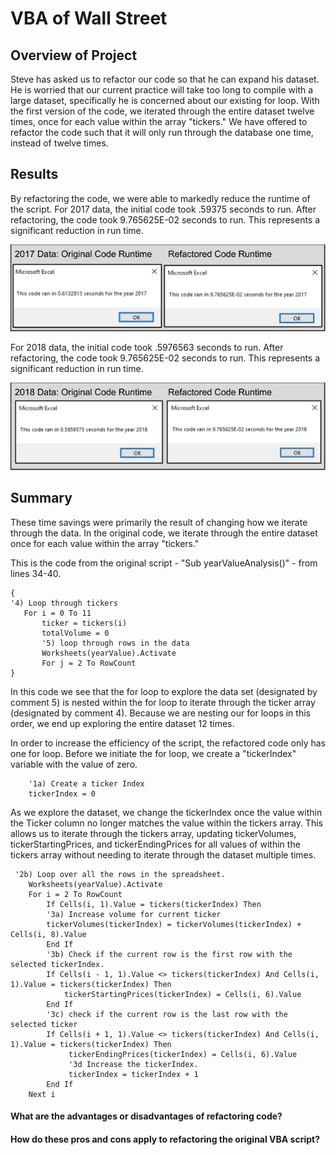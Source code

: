 # VBA of Wall Street

## Overview of Project
Steve has asked us to refactor our code so that he can expand his dataset. He is worried that our current practice will take too long to compile with a large dataset, specifically he is concerned about our existing for loop. With the first version of the code, we iterated through the entire dataset twelve times, once for each value within the array "tickers." We have offered to refactor the code such that it will only run through the database one time, instead of twelve times.

## Results
By refactoring the code, we were able to markedly reduce the runtime of the script.
For 2017 data, the initial code took .59375 seconds to run. After refactoring, the code took 9.765625E-02 seconds to run. This represents a significant reduction in run time.

![Runtime of 2017 Data](VBA_Challenge_2017.png)

For 2018 data, the initial code took .5976563 seconds to run. After refactoring, the code took 9.765625E-02 seconds to run. This represents a significant reduction in run time.

![Runtime of 2018 Data](VBA_Challenge_2018.png)

## Summary

These time savings were primarily the result of changing how we iterate through the data. In the original code, we iterate through the entire dataset once for each value within the array "tickers." 

This is the code from the original script - "Sub yearValueAnalysis()" - from lines 34-40.
```vba
{
'4) Loop through tickers
   For i = 0 To 11
       ticker = tickers(i)
       totalVolume = 0
       '5) loop through rows in the data
       Worksheets(yearValue).Activate
       For j = 2 To RowCount
}
```
In this code we see that the for loop to explore the data set (designated by comment 5) is nested within the for loop to iterate through the ticker array (designated by comment 4). Because we are nesting our for loops in this order, we end up exploring the entire dataset 12 times. 

In order to increase the efficiency of the script, the refactored code only has one for loop. Before we initiate the for loop, we create a "tickerIndex" variable with the value of zero.
```vba
    '1a) Create a ticker Index
    tickerIndex = 0
```
As we explore the dataset, we change the tickerIndex once the value within the Ticker column no longer matches the value within the tickers array. This allows us to iterate through the tickers array, updating tickerVolumes, tickerStartingPrices, and tickerEndingPrices for all values of within the tickers array without needing to iterate through the dataset multiple times.
```vba
 '2b) Loop over all the rows in the spreadsheet.
    Worksheets(yearValue).Activate
    For i = 2 To RowCount
        If Cells(i, 1).Value = tickers(tickerIndex) Then
        '3a) Increase volume for current ticker
        tickerVolumes(tickerIndex) = tickerVolumes(tickerIndex) + Cells(i, 8).Value
        End If
        '3b) Check if the current row is the first row with the selected tickerIndex.
        If Cells(i - 1, 1).Value <> tickers(tickerIndex) And Cells(i, 1).Value = tickers(tickerIndex) Then
            tickerStartingPrices(tickerIndex) = Cells(i, 6).Value
        End If
        '3c) check if the current row is the last row with the selected ticker
        If Cells(i + 1, 1).Value <> tickers(tickerIndex) And Cells(i, 1).Value = tickers(tickerIndex) Then
             tickerEndingPrices(tickerIndex) = Cells(i, 6).Value
             '3d Increase the tickerIndex.
             tickerIndex = tickerIndex + 1
        End If
    Next i
```

#### What are the advantages or disadvantages of refactoring code?

#### How do these pros and cons apply to refactoring the original VBA script?
